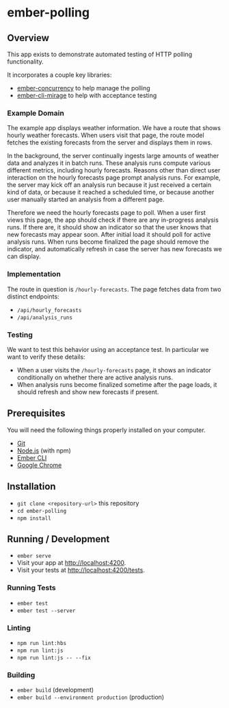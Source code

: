# ember-polling

## Overview
This app exists to demonstrate automated testing of HTTP polling functionality.

It incorporates a couple key libraries:

* [ember-concurrency](http://ember-concurrency.com/docs/introduction/) to help manage the polling
* [ember-cli-mirage](http://www.ember-cli-mirage.com/) to help with acceptance testing

### Example Domain

The example app displays weather information. We have a route that shows hourly weather forecasts. When users visit that page, the route model fetches the existing forecasts from the server and displays them in rows.

In the background, the server continually ingests large amounts of weather data and analyzes it in batch runs. These analysis runs compute various different metrics, including hourly forecasts. Reasons other than direct user interaction on the hourly forecasts page prompt analysis runs. For example, the server may kick off an analysis run because it just received a certain kind of data, or because it reached a scheduled time, or because another user manually started an analysis from a different page.

Therefore we need the hourly forecasts page to poll. When a user first views this page, the app should check if there are any in-progress analysis runs. If there are, it should show an indicator so that the user knows that new forecasts may appear soon. After initial load it should poll for active analysis runs. When runs become finalized the page should remove the indicator, and automatically refresh in case the server has new forecasts we can display.

### Implementation

The route in question is `/hourly-forecasts`. The page fetches data from two distinct endpoints:

* `/api/hourly_forecasts`
* `/api/analysis_runs`

### Testing

We want to test this behavior using an acceptance test. In particular we want to verify these details:

* When a user visits the `/hourly-forecasts` page, it shows an indicator conditionally on whether there are active analysis runs.
* When analysis runs become finalized sometime after the page loads, it should refresh and show new forecasts if present.


## Prerequisites

You will need the following things properly installed on your computer.

* [Git](https://git-scm.com/)
* [Node.js](https://nodejs.org/) (with npm)
* [Ember CLI](https://ember-cli.com/)
* [Google Chrome](https://google.com/chrome/)

## Installation

* `git clone <repository-url>` this repository
* `cd ember-polling`
* `npm install`

## Running / Development

* `ember serve`
* Visit your app at [http://localhost:4200](http://localhost:4200).
* Visit your tests at [http://localhost:4200/tests](http://localhost:4200/tests).

### Running Tests

* `ember test`
* `ember test --server`

### Linting

* `npm run lint:hbs`
* `npm run lint:js`
* `npm run lint:js -- --fix`

### Building

* `ember build` (development)
* `ember build --environment production` (production)

